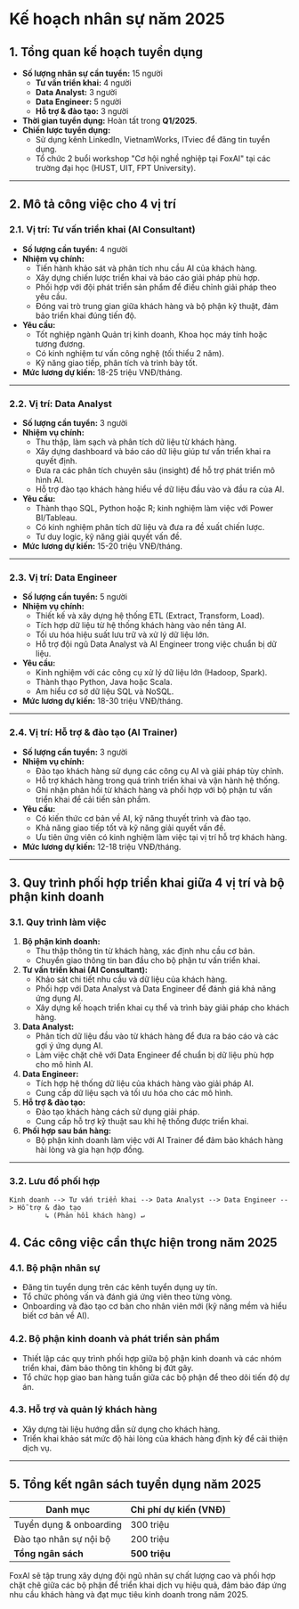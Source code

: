 # **Kế hoạch nhân sự năm 2025**

## **1. Tổng quan kế hoạch tuyển dụng**
- **Số lượng nhân sự cần tuyển:** 15 người
  - **Tư vấn triển khai:** 4 người
  - **Data Analyst:** 3 người
  - **Data Engineer:** 5 người
  - **Hỗ trợ & đào tạo:** 3 người
- **Thời gian tuyển dụng:** Hoàn tất trong **Q1/2025**.
- **Chiến lược tuyển dụng:**
  - Sử dụng kênh LinkedIn, VietnamWorks, ITviec để đăng tin tuyển dụng.
  - Tổ chức 2 buổi workshop "Cơ hội nghề nghiệp tại FoxAI" tại các trường đại học (HUST, UIT, FPT University).

---

## **2. Mô tả công việc cho 4 vị trí**

### **2.1. Vị trí: Tư vấn triển khai (AI Consultant)**
- **Số lượng cần tuyển:** 4 người
- **Nhiệm vụ chính:**
  - Tiến hành khảo sát và phân tích nhu cầu AI của khách hàng.
  - Xây dựng chiến lược triển khai và báo cáo giải pháp phù hợp.
  - Phối hợp với đội phát triển sản phẩm để điều chỉnh giải pháp theo yêu cầu.
  - Đóng vai trò trung gian giữa khách hàng và bộ phận kỹ thuật, đảm bảo triển khai đúng tiến độ.
- **Yêu cầu:**
  - Tốt nghiệp ngành Quản trị kinh doanh, Khoa học máy tính hoặc tương đương.
  - Có kinh nghiệm tư vấn công nghệ (tối thiểu 2 năm).
  - Kỹ năng giao tiếp, phân tích và trình bày tốt.
- **Mức lương dự kiến:** 18-25 triệu VNĐ/tháng.

---

### **2.2. Vị trí: Data Analyst**
- **Số lượng cần tuyển:** 3 người
- **Nhiệm vụ chính:**
  - Thu thập, làm sạch và phân tích dữ liệu từ khách hàng.
  - Xây dựng dashboard và báo cáo dữ liệu giúp tư vấn triển khai ra quyết định.
  - Đưa ra các phân tích chuyên sâu (insight) để hỗ trợ phát triển mô hình AI.
  - Hỗ trợ đào tạo khách hàng hiểu về dữ liệu đầu vào và đầu ra của AI.
- **Yêu cầu:**
  - Thành thạo SQL, Python hoặc R; kinh nghiệm làm việc với Power BI/Tableau.
  - Có kinh nghiệm phân tích dữ liệu và đưa ra đề xuất chiến lược.
  - Tư duy logic, kỹ năng giải quyết vấn đề.
- **Mức lương dự kiến:** 15-20 triệu VNĐ/tháng.

---

### **2.3. Vị trí: Data Engineer**
- **Số lượng cần tuyển:** 5 người
- **Nhiệm vụ chính:**
  - Thiết kế và xây dựng hệ thống ETL (Extract, Transform, Load).
  - Tích hợp dữ liệu từ hệ thống khách hàng vào nền tảng AI.
  - Tối ưu hóa hiệu suất lưu trữ và xử lý dữ liệu lớn.
  - Hỗ trợ đội ngũ Data Analyst và AI Engineer trong việc chuẩn bị dữ liệu.
- **Yêu cầu:**
  - Kinh nghiệm với các công cụ xử lý dữ liệu lớn (Hadoop, Spark).
  - Thành thạo Python, Java hoặc Scala.
  - Am hiểu cơ sở dữ liệu SQL và NoSQL.
- **Mức lương dự kiến:** 18-30 triệu VNĐ/tháng.

---

### **2.4. Vị trí: Hỗ trợ & đào tạo (AI Trainer)**
- **Số lượng cần tuyển:** 3 người
- **Nhiệm vụ chính:**
  - Đào tạo khách hàng sử dụng các công cụ AI và giải pháp tùy chỉnh.
  - Hỗ trợ khách hàng trong quá trình triển khai và vận hành hệ thống.
  - Ghi nhận phản hồi từ khách hàng và phối hợp với bộ phận tư vấn triển khai để cải tiến sản phẩm.
- **Yêu cầu:**
  - Có kiến thức cơ bản về AI, kỹ năng thuyết trình và đào tạo.
  - Khả năng giao tiếp tốt và kỹ năng giải quyết vấn đề.
  - Ưu tiên ứng viên có kinh nghiệm làm việc tại vị trí hỗ trợ khách hàng.
- **Mức lương dự kiến:** 12-18 triệu VNĐ/tháng.

---

## **3. Quy trình phối hợp triển khai giữa 4 vị trí và bộ phận kinh doanh**

### **3.1. Quy trình làm việc**
1. **Bộ phận kinh doanh:**
   - Thu thập thông tin từ khách hàng, xác định nhu cầu cơ bản.
   - Chuyển giao thông tin ban đầu cho bộ phận tư vấn triển khai.
2. **Tư vấn triển khai (AI Consultant):**
   - Khảo sát chi tiết nhu cầu và dữ liệu của khách hàng.
   - Phối hợp với Data Analyst và Data Engineer để đánh giá khả năng ứng dụng AI.
   - Xây dựng kế hoạch triển khai cụ thể và trình bày giải pháp cho khách hàng.
3. **Data Analyst:**
   - Phân tích dữ liệu đầu vào từ khách hàng để đưa ra báo cáo và các gợi ý ứng dụng AI.
   - Làm việc chặt chẽ với Data Engineer để chuẩn bị dữ liệu phù hợp cho mô hình AI.
4. **Data Engineer:**
   - Tích hợp hệ thống dữ liệu của khách hàng vào giải pháp AI.
   - Cung cấp dữ liệu sạch và tối ưu hóa cho các mô hình.
5. **Hỗ trợ & đào tạo:**
   - Đào tạo khách hàng cách sử dụng giải pháp.
   - Cung cấp hỗ trợ kỹ thuật sau khi hệ thống được triển khai.
6. **Phối hợp sau bán hàng:**
   - Bộ phận kinh doanh làm việc với AI Trainer để đảm bảo khách hàng hài lòng và gia hạn hợp đồng.

---

### **3.2. Lưu đồ phối hợp**
```plaintext
Kinh doanh --> Tư vấn triển khai --> Data Analyst --> Data Engineer --> Hỗ trợ & đào tạo
         ↳ (Phản hồi khách hàng) ↵
```

## **4. Các công việc cần thực hiện trong năm 2025**

### **4.1. Bộ phận nhân sự**
- Đăng tin tuyển dụng trên các kênh tuyển dụng uy tín.
- Tổ chức phỏng vấn và đánh giá ứng viên theo từng vòng.
- Onboarding và đào tạo cơ bản cho nhân viên mới (kỹ năng mềm và hiểu biết cơ bản về AI).

### **4.2. Bộ phận kinh doanh và phát triển sản phẩm**
- Thiết lập các quy trình phối hợp giữa bộ phận kinh doanh và các nhóm triển khai, đảm bảo thông tin không bị đứt gãy.
- Tổ chức họp giao ban hàng tuần giữa các bộ phận để theo dõi tiến độ dự án.

### **4.3. Hỗ trợ và quản lý khách hàng**
- Xây dựng tài liệu hướng dẫn sử dụng cho khách hàng.
- Triển khai khảo sát mức độ hài lòng của khách hàng định kỳ để cải thiện dịch vụ.

---

## **5. Tổng kết ngân sách tuyển dụng năm 2025**

| **Danh mục**            | **Chi phí dự kiến (VNĐ)** |
|--------------------------|--------------------------|
| Tuyển dụng & onboarding | 300 triệu               |
| Đào tạo nhân sự nội bộ   | 200 triệu               |
| **Tổng ngân sách**       | **500 triệu**           |

FoxAI sẽ tập trung xây dựng đội ngũ nhân sự chất lượng cao và phối hợp chặt chẽ giữa các bộ phận để triển khai dịch vụ hiệu quả, đảm bảo đáp ứng nhu cầu khách hàng và đạt mục tiêu kinh doanh trong năm 2025.
